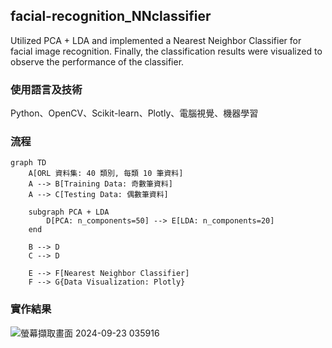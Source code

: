 ## facial-recognition_NNclassifier
Utilized PCA + LDA and implemented a Nearest Neighbor Classifier for facial image recognition. Finally, the classification results were visualized to observe the performance of the classifier.
### 使用語言及技術
Python、OpenCV、Scikit-learn、Plotly、電腦視覺、機器學習
### 流程
```mermaid
graph TD
    A[ORL 資料集: 40 類別, 每類 10 筆資料] 
    A --> B[Training Data: 奇數筆資料] 
    A --> C[Testing Data: 偶數筆資料] 

    subgraph PCA + LDA
        D[PCA: n_components=50] --> E[LDA: n_components=20]
    end

    B --> D
    C --> D

    E --> F[Nearest Neighbor Classifier]
    F --> G{Data Visualization: Plotly}

```
### 實作結果
![螢幕擷取畫面 2024-09-23 035916](https://github.com/user-attachments/assets/6a5bf5ff-be49-4fb3-b089-a86439c3f678)

